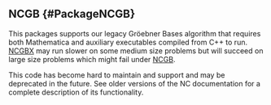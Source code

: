 ## NCGB {#PackageNCGB}

This packages supports our legacy Gröebner Bases algorithm that
requires both Mathematica and auxiliary executables compiled from C++
to run. [NCGBX](#PackageNCGBX) may run slower on some medium size
problems but will succeed on large size problems which might fail
under [NCGB](#PackageNCGB).

This code has become hard to maintain and support and may be
deprecated in the future. See older versions of the NC documentation
for a complete description of its functionality.

